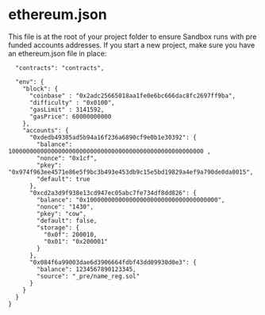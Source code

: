 # ethereum.json
This file is at the root of your project folder to ensure Sandbox runs with pre funded accounts addresses. If you start a new project, make sure you have an ethereum.json file in place:

```{
  "contracts": "contracts",
  
  "env": {
    "block": {
      "coinbase" : "0x2adc25665018aa1fe0e6bc666dac8fc2697ff9ba",
      "difficulty" : "0x0100",
      "gasLimit" : 3141592,
      "gasPrice": 60000000000
    },
    "accounts": {
      "0xdedb49385ad5b94a16f236a6890cf9e0b1e30392": {
        "balance": 1000000000000000000000000000000000000000000000000000000 ,
        "nonce": "0x1cf",
        "pkey": "0x974f963ee4571e86e5f9bc3b493e453db9c15e5bd19829a4ef9a790de0da0015", 
        "default": true
      },
      "0xcd2a3d9f938e13cd947ec05abc7fe734df8dd826": {
        "balance": "0x1000000000000000000000000000000000000",
        "nonce": "1430",
        "pkey": "cow",
        "default": false,
        "storage": {
          "0x0f": 200010,
          "0x01": "0x200001"
        }
      },
      "0x084f6a99003dae6d3906664fdbf43dd09930d0e3": {
        "balance": 1234567890123345,
        "source": "_pre/name_reg.sol"
      }
    }
  }
}
```

